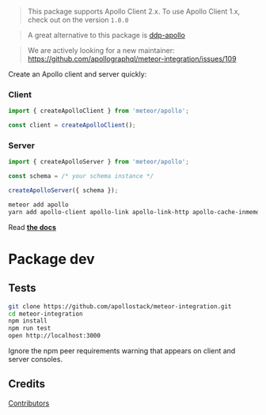 
> This package supports Apollo Client 2.x. To use Apollo Client 1.x, check out on the version `1.0.0`

> A great alternative to this package is [ddp-apollo](https://github.com/Swydo/ddp-apollo)

> We are actively looking for a new maintainer: https://github.com/apollographql/meteor-integration/issues/109

Create an Apollo client and server quickly:

### Client
```js
import { createApolloClient } from 'meteor/apollo';

const client = createApolloClient();
```

### Server
```js
import { createApolloServer } from 'meteor/apollo';

const schema = /* your schema instance */

createApolloServer({ schema });
```

```sh
meteor add apollo
yarn add apollo-client apollo-link apollo-link-http apollo-cache-inmemory apollo-server-express express graphql graphql-tools body-parser
```

Read **[the docs](http://dev.apollodata.com/core/meteor.html)**

# Package dev

## Tests

```bash
git clone https://github.com/apollostack/meteor-integration.git
cd meteor-integration
npm install
npm run test
open http://localhost:3000
```

Ignore the npm peer requirements warning that appears on client and server consoles.

## Credits

[Contributors](https://github.com/apollostack/meteor-integration/graphs/contributors)
